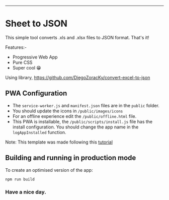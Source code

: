 ---
# Sheet to JSON

This simple tool converts .xls and .xlsx files to JSON format. That's it!

Features:-
- Progressive Web App
- Pure CSS
- Super cool 😁

Using library, https://github.com/DiegoZoracKy/convert-excel-to-json

## PWA Configuration

- The `service-worker.js` and `manifest.json` files are in the `public` folder.
- You should update the icons in `/public/images/icons`
- For an offline experience edit the `/public/offline.html` file.
- This PWA is installable, the `/public/scripts/install.js` file has the install configuration. You should change the app name in the `logAppInstalled` function.

Note: This template was made following this [tutorial](https://codelabs.developers.google.com/codelabs/your-first-pwapp)
 
## Building and running in production mode

To create an optimised version of the app:

```bash
npm run build
```

### Have a nice day.
